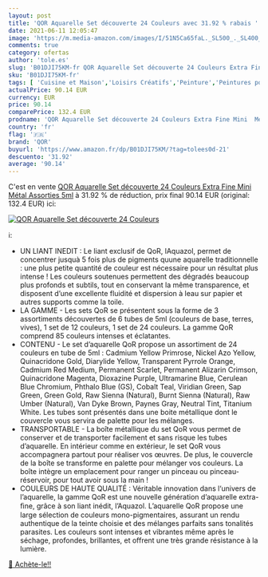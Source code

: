 ```yaml
---
layout: post
title: 'QOR Aquarelle Set découverte 24 Couleurs avec 31.92 % rabais '
date: 2021-06-11 12:05:47
image: 'https://m.media-amazon.com/images/I/51N5Ca65faL._SL500_._SL400_.jpg'
comments: true
category: ofertas
author: 'tole.es'
slug: 'B01DJI75KM-fr QOR Aquarelle Set découverte 24 Couleurs Extra Fine Mini...'
sku: 'B01DJI75KM-fr'
tags: [ 'Cuisine et Maison','Loisirs Créatifs','Peinture','Peintures pour artiste','qor', ]
actualPrice: 90.14 EUR
currency: EUR
price: 90.14
comparePrice: 132.4 EUR
prodname: 'QOR Aquarelle Set découverte 24 Couleurs Extra Fine Mini  Métal  Assorties  5ml'
country: 'fr'
flag: '🇫🇷'
brand: 'QOR'
buyurl: 'https://www.amazon.fr/dp/B01DJI75KM/?tag=tolees0d-21'
descuento: '31.92'
average: '90.14'
---
```


C'est en vente [QOR Aquarelle Set découverte 24 Couleurs Extra Fine Mini  Métal  Assorties  5ml](https://www.amazon.fr/dp/B01DJI75KM/?tag=tolees0d-21)  à  31.92 % de réduction, prix final  90.14 EUR (original: 132.4 EUR) ici:

[![QOR Aquarelle Set découverte 24 Couleurs](https://m.media-amazon.com/images/I/51N5Ca65faL._SL500_._SL400_.jpg)](https://www.amazon.fr/dp/B01DJI75KM/?tag=tolees0d-21)

ℹ️:

- UN LIANT INEDIT : Le liant exclusif de QoR, lAquazol, permet de concentrer jusquà 5 fois plus de pigments quune aquarelle traditionnelle : une plus petite quantité de couleur est nécessaire pour un résultat plus intense ! Les couleurs soutenues permettent des dégradés beaucoup plus profonds et subtils, tout en conservant la même transparence, et disposent d’une excellente fluidité et dispersion à leau sur papier et autres supports comme la toile.
- LA GAMME - Les sets QoR se présentent sous la forme de 3 assortiments découvertes de 6 tubes de 5ml (couleurs de base, terres, vives), 1 set de 12 couleurs, 1 set de 24 couleurs. La gamme QoR comprend 85 couleurs intenses et éclatantes.
- CONTENU - Le set d’aquarelle QoR propose un assortiment de 24 couleurs en tube de 5ml : Cadmium Yellow Primrose, Nickel Azo Yellow, Quinacridone Gold, Diarylide Yellow, Transparent Pyrrole Orange, Cadmium Red Medium, Permanent Scarlet, Permanent Alizarin Crimson, Quinacridone Magenta, Dioxazine Purple, Ultramarine Blue, Cerulean Blue Chromium, Phthalo Blue (GS), Cobalt Teal, Viridian Green, Sap Green, Green Gold, Raw Sienna (Natural), Burnt Sienna (Natural), Raw Umber (Natural), Van Dyke Brown, Paynes Gray, Neutral Tint, Titanium White. Les tubes sont présentés dans une boite métallique dont le couvercle vous servira de palette pour les mélanges.
- TRANSPORTABLE - La boîte métallique du set QoR vous permet de conserver et de transporter facilement et sans risque les tubes d’aquarelle. En intérieur comme en extérieur, le set QoR vous accompagnera partout pour réaliser vos œuvres. De plus, le couvercle de la boîte se transforme en palette pour mélanger vos couleurs. La boîte intègre un emplacement pour ranger un pinceau ou pinceau-réservoir, pour tout avoir sous la main !
- COULEURS DE HAUTE QUALITÉ : Véritable innovation dans l‘univers de l’aquarelle, la gamme QoR est une nouvelle génération d’aquarelle extra-ﬁne, grâce à son liant inédit, l’Aquazol. L’aquarelle QoR propose une large sélection de couleurs mono-pigmentaires, assurant un rendu authentique de la teinte choisie et des mélanges parfaits sans tonalités parasites. Les couleurs sont intenses et vibrantes même après le séchage, profondes, brillantes, et offrent une très grande résistance à la lumière.

[🛒 Achète-le!!](https://www.amazon.fr/dp/B01DJI75KM/?tag=tolees0d-21)
